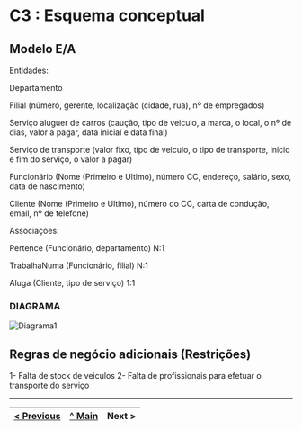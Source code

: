 # C3 : Esquema conceptual

## Modelo E/A

Entidades:

Departamento 

Filial (número, gerente, localização (cidade, rua), nº de empregados)

Serviço aluguer de carros (caução, tipo de veiculo, a marca, o local, o nº de dias, valor a pagar, data inicial e data final)

Serviço de transporte (valor fixo, tipo de veiculo, o tipo de transporte, inicio e fim do serviço, o valor a pagar)

Funcionário (Nome (Primeiro e Ultimo), número CC, endereço, salário, sexo, data de nascimento)

Cliente (Nome (Primeiro e Ultimo), número do CC, carta de condução, email, nº de telefone)


Associações:

Pertence (Funcionário, departamento) N:1

TrabalhaNuma (Funcionário, filial) N:1



Aluga (Cliente, tipo de serviço) 1:1






### DIAGRAMA 

 ![Diagrama1](https://user-images.githubusercontent.com/96230913/171955084-6d0b55c6-be83-45d4-86d6-e53636172a87.png)




## Regras de negócio adicionais (Restrições)
1- Falta de stock de veiculos
2- Falta de profissionais para efetuar o transporte do serviço

---
[< Previous](rei02.md) | [^ Main](https://github.com/exemploTrabalho/reportSIBD/) | Next >
:--- | :---: | ---: 
